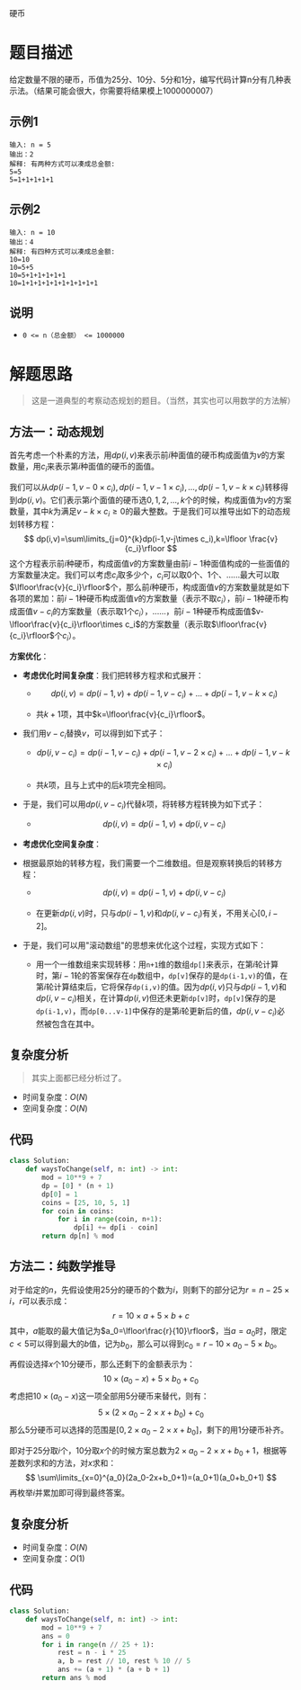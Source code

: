 硬币

# 题目描述

给定数量不限的硬币，币值为25分、10分、5分和1分，编写代码计算n分有几种表示法。（结果可能会很大，你需要将结果模上1000000007）

## 示例1

```
输入: n = 5
输出：2
解释: 有两种方式可以凑成总金额:
5=5
5=1+1+1+1+1
```

## 示例2

```
输入: n = 10
输出：4
解释: 有四种方式可以凑成总金额:
10=10
10=5+5
10=5+1+1+1+1+1
10=1+1+1+1+1+1+1+1+1+1
```

## 说明

- `0 <= n（总金额） <= 1000000`

# 解题思路

> 这是一道典型的考察动态规划的题目。（当然，其实也可以用数学的方法解）

## 方法一：动态规划

首先考虑一个朴素的方法，用$dp(i, v)$来表示前$i$种面值的硬币构成面值为$v$的方案数量，用$c_i$来表示第$i$种面值的硬币的面值。

我们可以从$dp(i-1,v-0\times c_i),dp(i-1,v-1\times c_i),...,dp(i-1,v-k\times c_i)$转移得到$dp(i, v)$。它们表示第$i$个面值的硬币选$0,1,2,...,k$个的时候，构成面值为$v$的方案数量，其中$k$为满足$v-k\times c_i\ge 0$的最大整数。于是我们可以推导出如下的动态规划转移方程：
$$
dp(i,v)=\sum\limits_{j=0}^{k}dp(i-1,v-j\times c_i),k=\lfloor \frac{v}{c_i}\rfloor
$$
这个方程表示前$i$种硬币，构成面值$v$的方案数量由前$i-1$种面值构成的一些面值的方案数量决定。我们可以考虑$c_i$取多少个，$c_i$可以取$0$个、$1$个、......最大可以取$\lfloor\frac{v}{c_i}\rfloor$个，那么前$i$种硬币，构成面值$v$的方案数量就是如下各项的累加：前$i-1$种硬币构成面值$v$的方案数量（表示不取$c_i$），前$i-1$种硬币构成面值$v-c_i$的方案数量（表示取1个$c_i$），......，前$i-1$种硬币构成面值$v-\lfloor\frac{v}{c_i}\rfloor\times c_i$的方案数量（表示取$\lfloor\frac{v}{c_i}\rfloor$个$c_i$）。

**方案优化**：

- **考虑优化时间复杂度**：我们把转移方程求和式展开：

  - $$
    dp(i,v)=dp(i-1,v)+dp(i-1,v-c_i)+...+dp(i-1,v-k\times c_i)
    $$

  - 共$k+1$项，其中$k=\lfloor\frac{v}{c_i}\rfloor$。

- 我们用$v-c_i$替换$v$，可以得到如下式子：

  - $$
    dp(i,v-c_i)=dp(i-1,v-c_i)+dp(i-1,v-2\times c_i)+...+dp(i-1,v-k\times c_i)
    $$

  - 共$k$项，且与上式中的后$k$项完全相同。

- 于是，我们可以用$dp(i,v-c_i)$代替$k$项，将转移方程转换为如下式子：

  - $$
    dp(i,v)=dp(i-1,v)+dp(i,v-c_i)
    $$

- **考虑优化空间复杂度**：

- 根据最原始的转移方程，我们需要一个二维数组。但是观察转换后的转移方程：

  - $$
    dp(i,v)=dp(i-1,v)+dp(i,v-c_i)
    $$

  - 在更新$dp(i,v)$时，只与$dp(i-1,v)$和$dp(i,v-c_i)$有关，不用关心$\lbrack0,i-2\rbrack$。

- 于是，我们可以用"滚动数组"的思想来优化这个过程，实现方式如下：

  - 用一个一维数组来实现转移：用`n+1`维的数组`dp[]`来表示，在第$i$轮计算时，第$i-1$轮的答案保存在`dp`数组中，`dp[v]`保存的是`dp(i-1,v)`的值，在第$i$轮计算结束后，它将保存`dp(i,v)`的值。因为$dp(i,v)$只与$dp(i-1,v)$和$dp(i,v-c_i)$相关，在计算$dp(i,v)$但还未更新`dp[v]`时，`dp[v]`保存的是`dp(i-1,v)`，而`dp[0...v-1]`中保存的是第$i$轮更新后的值，$dp(i,v-c_i)$必然被包含在其中。

## 复杂度分析

> 其实上面都已经分析过了。

- 时间复杂度：$O(N)$
- 空间复杂度：$O(N)$

## 代码

```python
class Solution:
    def waysToChange(self, n: int) -> int:
        mod = 10**9 + 7
        dp = [0] * (n + 1)
        dp[0] = 1
        coins = [25, 10, 5, 1]
        for coin in coins:
            for i in range(coin, n+1):
                dp[i] += dp[i - coin]
        return dp[n] % mod
```

## 方法二：纯数学推导

对于给定的$n$，先假设使用$25$分的硬币的个数为$i$，则剩下的部分记为$r=n-25\times i$，$r$可以表示成：
$$
r=10\times a+5\times b + c
$$
其中，$a$能取的最大值记为$a_0=\lfloor\frac{r}{10}\rfloor$，当$a=a_0$时，限定$c<5$可以得到最大的$b$值，记为$b_0$，那么可以得到$c_0=r-10\times a_0-5\times b_0$。

再假设选择$x$个10分硬币，那么还剩下的金额表示为：
$$
10\times(a_0-x)+5\times b_0+c_0
$$
考虑把$10\times(a_0-x)$这一项全部用$5$分硬币来替代，则有：
$$
5\times(2\times a_0-2\times x+b_0)+c_0
$$
那么$5$分硬币可以选择的范围是$\lbrack0,2\times a_0-2\times x+b_0\rbrack$，剩下的用$1$分硬币补齐。

即对于$25$分取$i$个，$10$分取$x$个的时候方案总数为$2\times a_0-2\times x+b_0+1$，根据等差数列求和的方法，对$x$求和：
$$
\sum\limits_{x=0}^{a_0}(2a_0-2x+b_0+1)=(a_0+1)(a_0+b_0+1)
$$
再枚举$i$并累加即可得到最终答案。

## 复杂度分析

- 时间复杂度：$O(N)$
- 空间复杂度：$O(1)$

## 代码

```python
class Solution:
    def waysToChange(self, n: int) -> int:
        mod = 10**9 + 7
        ans = 0
        for i in range(n // 25 + 1):
            rest = n - i * 25
            a, b = rest // 10, rest % 10 // 5
            ans += (a + 1) * (a + b + 1)
        return ans % mod
```

